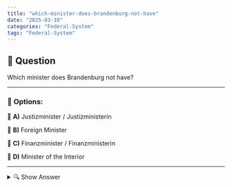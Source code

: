 ```yaml
---
title: "which-minister-does-brandenburg-not-have"
date: "2025-03-10"
categories: "Federal-System"
tags: "Federal-System"
---
```


## 📌 **Question**

Which minister does Brandenburg not have?



---

### 📝 **Options:**

🔘 **A)** Justizminister / Justizministerin

🔘 **B)** Foreign Minister

🔘 **C)** Finanzminister / Finanzministerin

🔘 **D)** Minister of the Interior

---

<details>
  <summary>🔍 Show Answer</summary>

  <p>
💡  <b>Correct Answer:</b>  b
  </p>
  <p>
    📖<b>Explanation:</b>
    Brandenburg is a federal state in eastern Germany and has several state ministries that cover different administrative areas. Typical ministries in Brandenburg are the Ministry of Justice, the Ministry of Finance and the Ministry of the Interior, which are responsible for law, finance and internal security. However, there is no foreign ministry in Brandenburg, as foreign policy and international relations are regulated at the federal level by the federal government. Therefore, "Foreign Minister" is not an office within the state government of Brandenburg.
  </p>
</details>
